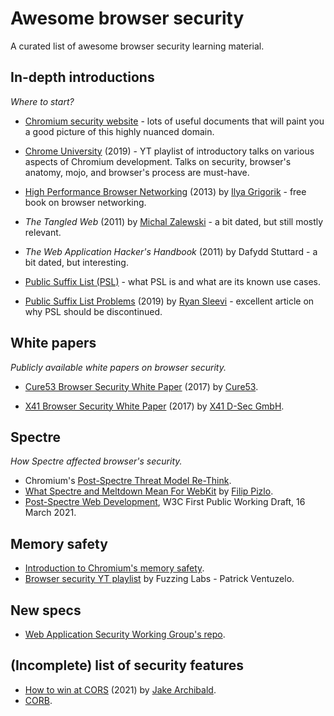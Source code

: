 # Awesome browser security
A curated list of awesome browser security learning material. 

## In-depth introductions
_Where to start?_

* [Chromium security website](https://www.chromium.org/Home/chromium-security/) - lots of useful documents that will paint you a good picture of this highly nuanced domain. 

* [Chrome University](https://www.youtube.com/watch?v=kNzoswFIU9M&list=PLNYkxOF6rcICgS7eFJrGDhMBwWtdTgzpx) (2019) - YT playlist of introductory talks on various aspects of Chromium development. Talks on security, browser's anatomy, mojo, and browser's process are must-have. 

* [High Performance Browser Networking](https://hpbn.co/) (2013) by [Ilya Grigorik](https://twitter.com/igrigorik) - free book on browser networking. 

* _The Tangled Web_ (2011) by [Michal Zalewski](https://twitter.com/lcamtuf) - a bit dated, but still mostly relevant. 

* _The Web Application Hacker's Handbook_ (2011) by Dafydd Stuttard - a bit dated, but interesting. 

* [Public Suffix List (PSL)](https://publicsuffix.org/learn/) - what PSL is and what are its known use cases. 

* [Public Suffix List Problems](https://github.com/sleevi/psl-problems) (2019) by [Ryan Sleevi](https://twitter.com/sleevi_) - excellent article on why PSL should be discontinued. 

## White papers
_Publicly available white papers on browser security._

* [Cure53 Browser Security White Paper](https://cure53.de/browser-security-whitepaper.pdf) (2017) by [Cure53](https://cure53.de/). 

* [X41 Browser Security White Paper](https://browser-security.x41-dsec.de/X41-Browser-Security-White-Paper.pdf) (2017) by [X41 D-Sec GmbH](https://x41-dsec.de/). 

## Spectre
_How Spectre affected browser's security._ 

* Chromium's [Post-Spectre Threat Model Re-Think](https://chromium.googlesource.com/chromium/src/+/master/docs/security/side-channel-threat-model.md). 
* [What Spectre and Meltdown Mean For WebKit](https://webkit.org/blog/8048/what-spectre-and-meltdown-mean-for-webkit/) by [Filip Pizlo](https://twitter.com/filpizlo). 
* [Post-Spectre Web Development](https://www.w3.org/TR/post-spectre-webdev/), W3C First Public Working Draft, 16 March 2021. 

## Memory safety
* [Introduction to Chromium's memory safety](https://www.chromium.org/Home/chromium-security/memory-safety/). 
* [Browser security YT playlist](https://www.youtube.com/playlist?list=PLa-iO6ehPFJhcRggmOu5kUv60vqF9CDOk) by Fuzzing Labs - Patrick Ventuzelo. 

## New specs

* [Web Application Security Working Group's repo](https://github.com/w3c/webappsec). 

## (Incomplete) list of security features

* [How to win at CORS](https://jakearchibald.com/2021/cors/) (2021) by [Jake Archibald](https://twitter.com/jaffathecake). 
* [CORB](https://www.chromium.org/Home/chromium-security/corb-for-developers/). 

